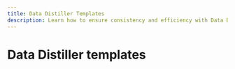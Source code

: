 ```yaml
---
title: Data Distiller Templates
description: Learn how to ensure consistency and efficiency with Data Distiller templates that provide structured guide for common tasks in the Adobe Experience Platform user interface.
---
```

# Data Distiller templates

<!-- 
Main Panel:

Currently in the Templates section of the Dashboards. There are four dashboard templates displayed, each with a short description:
Advanced Audience Overlaps: For analyzing audience intersections to uncover insights.
Audience Comparison: Allows KPI comparison, including audience size and identity breakdown.
Audience Trends: Tracks trends over time for audience size and identities.
Audience Identity Overlaps: Analyzes identity overlaps within selected audiences, along with identity trends and breakdowns.
 -->